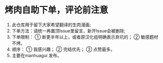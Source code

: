 # 烤肉自助下单，评论前注意
1. 此仓库用于留下大家希望翻译的生肉漫画;
2. 下单方法：请统一再置顶Issue里留言，新开Issue会被删除;
3. 下单限制：
① 断更半年以上，或者原汉化组明确表示弃坑的；
② 敏感题材不烤。
4. 顺序：
① 我感兴趣；
② 完结优先；
③ 点赞最多。
5. 主要在manhuagui 发布。
